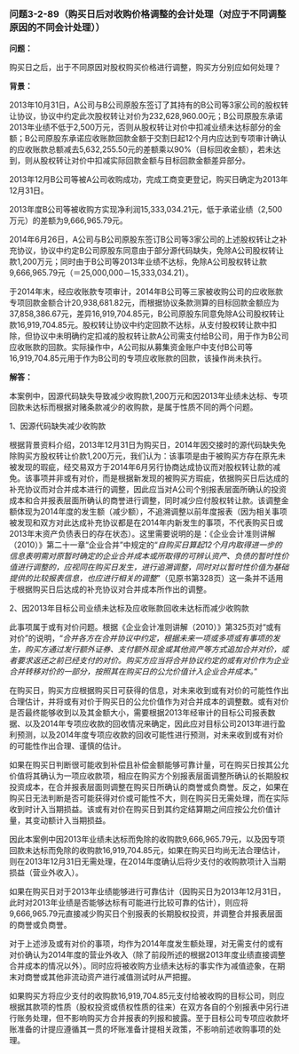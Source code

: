 ### 问题3-2-89（购买日后对收购价格调整的会计处理（对应于不同调整原因的不同会计处理））

**问题：**

购买日之后，出于不同原因对股权购买价格进行调整，购买方分别应如何处理？

**背景：**

2013年10月31日，A公司与B公司原股东签订了其持有的B公司等3家公司的股权转让协议，协议中约定此次股权转让对价为232,628,960.00元；B公司原股东承诺2013年业绩不低于2,500万元，否则从股权转让对价中扣减业绩未达标部分的金额；B公司原股东承诺应收账款回款金额于交割日起12个月内应达到专项审计确认的应收账款总额减去5,632,255.50元的差额乘以90%（目标回收金额），若未达到，则从股权转让对价中扣减实际回款金额与目标回款金额差异部分。

2013年12月B公司等被A公司收购成功，完成工商变更登记，购买日确定为2013年12月31日。

2013年度B公司等被收购方实现净利润15,333,034.21元，低于承诺业绩（2,500万元）的差额为9,666,965.79元。

2014年6月26日，A公司与B公司原股东签订B公司等3家公司的上述股权转让之补充协议，协议中约定B公司原股东同意由于部分源代码缺失，免除A公司股权转让款1,200万元；同时由于B公司等2013年业绩不达标，免除A公司股权转让款9,666,965.79元（＝25,000,000－15,333,034.21）。

于2014年末，经应收账款专项审计，2014年B公司等三家被收购公司的应收账款专项回款金额合计20,938,681.82元，而根据协议条款测算的目标回款金额应为37,858,386.67元，差异16,919,704.85元，B公司原股东同意免除A公司股权转让款16,919,704.85元。股权转让协议中约定回款不达标，从支付股权转让款中扣除，但协议中未明确约定扣减的股权转让款A公司需支付给B公司，用于作为B公司应收账款的回款。实际操作中，A公司拟从募集资金账户中支付B公司等16,919,704.85元用于作为B公司的专项应收账款的回款，该操作尚未执行。

**解答：**

本案例中，因源代码缺失导致减少收购款1,200万元和因2013年业绩未达标、专项回款未达标而根据对赌条款减少的收购款，是属于性质不同的两个问题。

1、因源代码缺失减少收购款

根据背景资料介绍，2013年12月31日为购买日，2014年因交接时的源代码缺失免除购买方股权转让价款1,200万元，我们认为：该事项是由于被购买方存在原先未被发现的瑕疵，经交易双方于2014年6月另行协商达成协议而对股权转让款的减免。该事项并非或有对价，而是根据新发现的被购买方瑕疵，依据购买日后达成的补充协议而对合并成本进行的调整，因此应当对A公司个别报表层面所确认的投资成本和合并报表层面所确认的商誉进行调整，同时减少应付股权转让款。该调整金额体现为2014年度的发生额（减少额），不追溯调整以前年度报表（因为相关事项被发现和双方对此达成补充协议都是在2014年内新发生的事项，不代表购买日或2013年末资产负债表日的存在状态）。这里需要说明的是：《企业会计准则讲解（2010）》第二十一章“企业合并”中规定的“*自购买日算起12个月内取得进一步的信息表明需对原暂时确定的企业合并成本或所取得的可辨认资产、负债的暂时性价值进行调整的，应视同在购买日发生，进行追溯调整，同时对以暂时性价值为基础提供的比较报表信息，也应进行相关的调整*”（见原书第328页）这一条并不适用于根据购买日后达成的补充协议对合并成本所作出的调整。

2、因2013年目标公司业绩未达标及应收账款回收未达标而减少收购款

此事项属于或有对价问题。根据《企业会计准则讲解（2010）》第325页对“或有对价”的说明，“*合并各方在合并协议中约定，根据未来一项或多项或有事项的发生，购买方通过发行额外证券、支付额外现金或其他资产等方式追加合并对价，或者要求返还之前已经支付的对价。购买方应当将合并协议约定的或有对价作为企业合并转移对价的一部分，按照其在购买日的公允价值计入企业合并成本。*”

在购买日，购买方应根据购买日可获得的信息，对未来收到或有对价的可能性作出合理估计，并将或有对价于购买日的公允价值作为对合并成本的调整数。或有对价是否最终能够收到以及其金额大小，需要根据2013年经审计的目标公司报表数据、以及2014年专项应收款的回收情况来确定，因此应对目标公司2013年进行盈利预测，以及2014年度专项应收款的回收可能性进行预测，对未来收到或有对价的可能性作出合理、谨慎的估计。

如果在购买日判断很可能收到补偿且补偿金额能够可靠计量，可在购买日按其公允价值将其确认为一项应收款项，相应在购买方个别报表层面调整所确认的长期股权投资成本，在合并报表层面则调整在购买日所确认的商誉或负商誉。反之，如果在购买日无法判断是否可能获得对价或可能性不大，则在购买日无需处理，而在实际收到时计入当期损益。该或有对价在购买日到其约定结算期之间应按公允价值计量，其变动额计入当期损益。

因此本案例中因2013年业绩未达标而免除的收购款9,666,965.79元，以及因专项回款未达标而免除的收购款16,919,704.85元，如果在购买日均尚无法合理估计，则在2013年12月31日无需处理，在2014年度确认后将少支付的收购款项计入当期损益（营业外收入）。

如果在购买日对于2013年业绩能够进行可靠估计（因购买日为2013年12月31日，此时对2013年业绩是否能够达标有可能进行比较可靠的估计），则应将9,666,965.79元直接减少购买日个别报表的长期股权投资，并调整合并报表层面的商誉或负商誉。

对于上述涉及或有对价的事项，均作为2014年度发生额处理，对无需支付的或有对价确认为2014年度的营业外收入（除了前段所述的根据2013年度业绩直接调整合并成本的情况以外）。同时应将被收购方业绩未达标的事实作为减值迹象，在期末对商誉或其他非流动资产进行减值测试时从严把握。

如果购买方将应少支付的收购款16,919,704.85元支付给被收购的目标公司，则应根据其款项的性质（股权投资或债权性质的往来）在双方各自的个别报表中另行进行账务处理，但不影响购买方合并报表的列报和披露。至于目标公司专项应收款坏账准备的计提应遵循其一贯的坏账准备计提相关政策，不影响前述收购事项的处理。